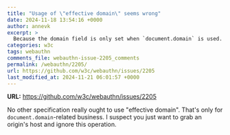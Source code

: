 ```yaml
---
title: "Usage of \"effective domain\" seems wrong"
date: 2024-11-18 13:54:16 +0000
author: annevk
excerpt: >
  Because the domain field is only set when `document.domain` is used. Generally that's an internal field for the HTML Standard.
categories: w3c
tags: webauthn
comments_file: webauthn-issue-2205_comments
permalink: /webauthn/2205/
url: https://github.com/w3c/webauthn/issues/2205
last_modified_at: 2024-11-21 06:01:57 +0000
---
```



**URL:** https://github.com/w3c/webauthn/issues/2205

No other specification really ought to use "effective domain". That's only for `document.domain`-related business. I suspect you just want to grab an origin's host and ignore this operation.